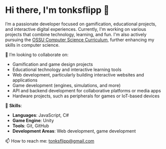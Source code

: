 # Hi there, I'm **tonksflipp** 👋

I’m a passionate developer focused on gamification, educational projects, and interactive digital experiences. Currently, I'm working on various projects that combine technology, learning, and fun. I'm also actively pursuing the [OSSU Computer Science Curriculum](https://github.com/ossu/computer-science), further enhancing my skills in computer science.

👯 I’m looking to collaborate on:
- Gamification and game design projects
- Educational technology and interactive learning tools
- Web development, particularly building interactive websites and applications 
- Game development (engines, simulations, and more)
- API and backend development for collaborative platforms or media apps
- Hardware projects, such as peripherals for games or IoT-based devices

🔧 **Skills**:
- **Languages**: JavaScript, C#
- **Game Engine**: Unity 
- **Tools**: Git, GitHub
- **Development Areas**: Web development, game development


📫 How to reach me: [tonksflipp@gmail.com](mailto:tonksflipp@gmail.com)
